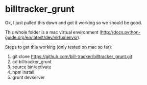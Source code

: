 # billtracker_grunt

Ok, I just pulled this down and got it working so we should be good.

This whole folder is a mac virtual environment (http://docs.python-guide.org/en/latest/dev/virtualenvs/).

Steps to get this working (only tested on mac so far):
1) git clone https://github.com/bill-tracker/billtracker_grunt.git
2) cd billtracker_grunt
3) source bin/activate
4) npm install
5) grunt devserver
 
